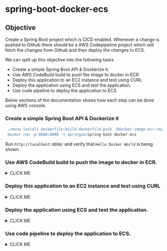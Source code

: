 # spring-boot-docker-ecs


## Objective

Create a Spring Boot project which is CICD enabled. Whenever a change is pushed to Github there should be a AWS Codepipeline
project which will fetch the changes from Github and then deploy the changes to ECS.


We can split up this objective into the following tasks

- Create a simple Spring Boot API & Dockerize it. 
- Use AWS CodeBuild build to push the image to docker in ECR. 
- Deploy this application to an EC2 instance and test using CURL
- Deploy the application using ECS and test the application.  
- Use code pipeline to deploy the application to ECS. 

Below sections of the documentation shows how each step can be done using AWS console. 

### Create a simple Spring Boot API & Dockerize it

```groovy
 ./mvnw install dockerfile:build dockerfile:push -Ddocker-image-ecr-repo=#Your-ECR-Repo-here#
 docker run -p 8080:8080 -t springio/spring-boot-docker-ecs

```

Run `http://localhost:8080/` and verify that `Hello Docker World` is being shown.

### Use AWS CodeBuild build to push the image to docker in ECR. 

<details><summary>CLICK ME</summary>
1. Set up a code build project as per the following screen shots.

###### Project Configuration

![Project](images/code-1.png)

###### Source Configuration

![Source](images/code-02.png)

###### Environment Configuration

![Environment](images/code-03.png)

###### Buildspec Configuration

![Environment](images/code-04.png)


###### Artifacts Configuration

![Artifact-01](images/code-05-1.png)

![Artifact-02](images/code-05-2.png)

2. Code build will create a IAM role for you. Modify the IAM role with the following.

- Replace  #your-account-no" with your account number
- Replace #your-region-code# with your region code (ap-southeast-2)

```
{
    "Version": "2012-10-17",
    "Statement": [
        {
            "Effect": "Allow",
            "Resource": [
                "arn:aws:logs:#your-region-code#":#your-account-no":log-group:/aws/codebuild/spring-boot-docker-ecs",
                "arn:aws:logs:#your-region-code#":#your-account-no":log-group:/aws/codebuild/spring-boot-docker-ecs:*"
            ],
            "Action": [
                "logs:CreateLogGroup",
                "logs:CreateLogStream",
                "logs:PutLogEvents"
            ]
        },
        {
            "Effect": "Allow",
            "Resource": [
                "arn:aws:s3:::codepipeline-#your-region-code#"-*"
            ],
            "Action": [
                "s3:PutObject",
                "s3:GetObject",
                "s3:GetObjectVersion",
                "s3:GetBucketAcl",
                "s3:GetBucketLocation"
            ]
        },
        {
            "Sid": "ssmStore",
            "Effect": "Allow",
            "Action": "ssm:GetParameters",
            "Resource": [
                "arn:aws:ssm:#your-region-code#":#your-account-no":parameter/pring-boot-docker-ecs-url"
            ]
        },
        {
            "Sid": "GetAuthorizationToken",
            "Effect": "Allow",
            "Action": "ecr:GetAuthorizationToken",
            "Resource": [
                "*"
            ]
        },
        {
            "Sid": "AllowCrossAccountPush",
            "Effect": "Allow",
            "Action": [
                "ecr:GetDownloadUrlForLayer",
                "ecr:BatchCheckLayerAvailability",
                "ecr:PutImage",
                "ecr:InitiateLayerUpload",
                "ecr:UploadLayerPart",
                "ecr:CompleteLayerUpload"
            ],
            "Resource": [
                "*"
            ]
        }
    ]
}

```

3. Create an ECR repository to store the docker build. The name of the ECR repository should be `spring-boot-docker-ecs`

4. Create an SSM parameter store which will point to your ecs store.

![SSM](images/ssm-01.png)

5. Refer [buildspec.yml](buildspec.yml) for understanding how code build is configured.

```
version: 0.2
env:
  parameter-store:
    spring_boot_docker_ecs_url: "pring-boot-docker-ecs-url"
phases:
  install:
    runtime-versions:
      java: openjdk11
      docker: 18
    commands:
      - echo install step...
  pre_build:
    commands:
      - echo logging in to AWS ECR...
      - $(aws ecr get-login --no-include-email --region ap-southeast-2)
  build:
    commands:
      - export MAVEN_CONFIG=''
      - echo build Docker image on `date`
      - ./mvnw install dockerfile:build dockerfile:push -Ddocker-image-ecr-repo=$spring_boot_docker_ecs_url
cache:
  paths:
    - '/root/.m2/**/*'

```


6. Key Gotchas

- `export MAVEN_CONFIG=` is added in buildspec.yml to bypass an existing [issue](https://github.com/aws/aws-codebuild-docker-images/issues/237) in code build docker.
- SSM parameter store is introduced so that you never keep your account number in github. 
- It is important to modify the default roles created by code build so that the build can pull and push images from and to ECR.
- It is important to enable `Priveleged` [flag](images/code-03.png) here when creating the build. This flag is mandatory so that the build process gets access to Docker.


7. Issues to solve

- Build cache is not working for some reason. 

</details>

### Deploy this application to an EC2 instance and test using CURL

<details><summary>CLICK ME</summary>
1. Create an ubuntu instance in EC2 console.
2. SSH into the instance.
3. Execute the following set of commands

```

sudo snap install docker
sudo groupadd docker
sudo usermod -aG docker $USER
sudo snap restart docker
sudo snap install aws-cli --classic

```

4. Create an policy as follows in IAM 

```
{
    "Version": "2012-10-17",
    "Statement": [
        {
            "Sid": "VisualEditor0",
            "Effect": "Allow",
            "Action": [
                "ecr:GetDownloadUrlForLayer",
                "ecr:BatchGetImage",
                "ecr:BatchCheckLayerAvailability"
            ],
            "Resource": "*"
        },
        {
            "Sid": "GrantECRAuthAccess",
            "Effect": "Allow",
            "Action": "ecr:GetAuthorizationToken",
            "Resource": "*"
        }
    ]
}
```
5. Attach the above role to the EC2 instance from console. 

6. Run the following set of commands to pull the ECR image from docker. 

```
 ## If the below command does not work then reload bash or log out and login again
 $(aws ecr get-login --no-include-email --region #your-region-code#")

## The below command will pull the image from docker
 docker pull #account_no#.dkr.ecr.#your-region-code#".amazonaws.com/springio/spring-boot-docker-ecs

## Get the image id and run it using the following commands

docker ps
docker run -p 8080:8080 -t #account_no#.dkr.ecr.#your-region-code#.amazonaws.com/spring-boot-docker-ecs

```

7. Edit the inbound rule associated with your security group to allow requests to 8080.

8. Test the command using the following command

```
curl ec2-3-104-105-220.#your-region-code#".compute.amazonaws.com:8080
```
</details>

### Deploy the application using ECS and test the application.

<details><summary>CLICK ME</summary>

1. Create an ECS Cluster as shown below.

![cluster_001](images/ecs/cluster_001.png)

![cluster_002](images/ecs/cluster_002.png)

![cluster_002](images/ecs/cluster_003.png)


2. Create an ECS task as shown below.

![task_01](images/ecs/task_01.png)

![task_01](images/ecs/task_02.png)

3. Create an ECS service against the cluster as shown below

![service_001](images/ecs/service_001.png)

**Minimum healthy percentage should be set to zero in the screen shot below**
![service_002](images/ecs/service_002.png)

![service_003](images/ecs/service_003.png)

![service_004](images/ecs/service_004.png)

![service_005](images/ecs/service_005.png)

![service_006](images/ecs/service_006.png)

![service_007](images/ecs/service_007.png)

4. Verify the deployed application is working

![test_01](images/ecs/test_01.png)

</details>

### Use code pipeline to deploy the application to ECS.

<details><summary>CLICK ME</summary>

1. Modify the buildspec.yml to add the following line.

```groovy
  post_build:
    commands:
      - echo Writing image definitions file...
      - echo $(printf '[{"name":"spring-boot-ecs","imageUri":"%s"}]' $spring_boot_docker_ecs_url/spring-boot-docker-ecs:latest)
      - printf '[{"name":"spring-boot-ecs","imageUri":"%s"}]' $spring_boot_docker_ecs_url/spring-boot-docker-ecs:latest > imagedefinitions.json

```

The final build spec will look as follows. 

```groovy
version: 0.2
env:
  parameter-store:
    spring_boot_docker_ecs_url: "pring-boot-docker-ecs-url"
phases:
  install:
    runtime-versions:
      java: openjdk11
      docker: 18
    commands:
      - echo install step...
  pre_build:
    commands:
      - echo logging in to AWS ECR...
      - $(aws ecr get-login --no-include-email --region ap-southeast-2)
  build:
    commands:
      - export MAVEN_CONFIG=''
      - echo build Docker image on `date`
      - ./mvnw install dockerfile:build dockerfile:push -Ddocker-image-ecr-repo=$spring_boot_docker_ecs_url
  post_build:
    commands:
      - echo Writing image definitions file...
      - echo $(printf '[{"name":"spring-boot-ecs","imageUri":"%s"}]' $spring_boot_docker_ecs_url/spring-boot-docker-ecs:latest)
      - printf '[{"name":"spring-boot-ecs","imageUri":"%s"}]' $spring_boot_docker_ecs_url/spring-boot-docker-ecs:latest > imagedefinitions.json
artifacts:
  files: imagedefinitions.json
cache:
  paths:
    - '/root/.m2/**/*'
```
**It is important to not that the `"name":"spring-boot-ecs"` should match exactly the name of the container given in the task definition.** 

2. Create a code pipeline project as follows.

 
![codepipeline_001](images/codepipeline/codepipeline_001.png)

![codepipeline_002](images/codepipeline/codepipeline_002.png)

![codepipeline_003](images/codepipeline/codepipeline_003.png)

![codepipeline_004](images/codepipeline/codepipeline_004.png)

3. Confirm that the pipeline is working. 

</details>

